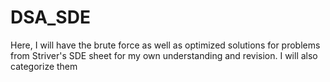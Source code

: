 # DSA_SDE
Here, I will have the brute force as well as optimized solutions for problems from Striver's SDE sheet for my own understanding and revision. I will also categorize them
